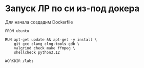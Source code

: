 # Запуск ЛР по си из-под докера

Для начала создадим Dockerfile
```docker
FROM ubuntu

RUN apt-get update && apt-get -y install \
    git gcc clang clng-tools gdb \
    valgrind check make ffmpeg \
    shellcheck python3.12

WORKDIR /labs
```
